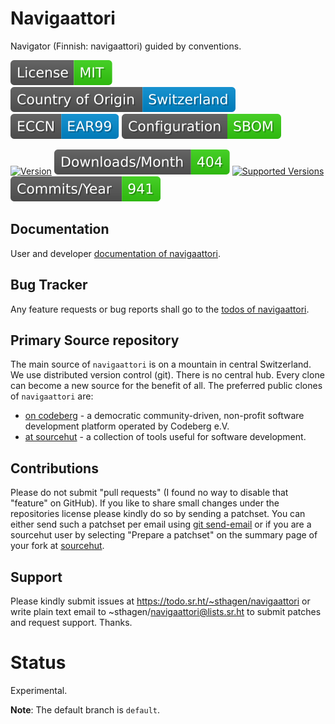 # Navigaattori

Navigator (Finnish: navigaattori) guided by conventions.

[![License](docs/badges/license-spdx-mit.svg)](https://git.sr.ht/~sthagen/navigaattori/tree/default/item/LICENSE)
[![Country of Origin](docs/badges/country-of-origin-name-switzerland-neutral.svg)](https://git.sr.ht/~sthagen/navigaattori/tree/default/item/COUNTRY-OF-ORIGIN)
[![Export Classification Control Number (ECCN)](docs/badges/export-control-classification-number_eccn-ear99-neutral.svg)](https://git.sr.ht/~sthagen/navigaattori/tree/default/item/EXPORT-CONTROL-CLASSIFICATION-NUMBER)
[![Configuration](docs/badges/configuration-sbom.svg)](https://git.sr.ht/~sthagen/navigaattori/tree/default/item/docs/third-party/README.md)

[![Version](https://img.shields.io/pypi/v/navigaattori.svg?style=flat)](https://pypi.python.org/pypi/navigaattori/)
[![Downloads](docs/badges/downloads-per-month.svg)](https://pepy.tech/project/navigaattori)
[![Supported Versions](https://img.shields.io/pypi/pyversions/navigaattori.svg?style=flat)](https://pypi.python.org/pypi/navigaattori/)
[![Maintenance Status](docs/badges/commits-per-year.svg)](https://git.sr.ht/~sthagen/navigaattori/log)

## Documentation

User and developer [documentation of navigaattori](https://codes.dilettant.life/docs/navigaattori).

## Bug Tracker

Any feature requests or bug reports shall go to the [todos of navigaattori](https://todo.sr.ht/~sthagen/navigaattori).

## Primary Source repository

The main source of `navigaattori` is on a mountain in central Switzerland.
We use distributed version control (git).
There is no central hub.
Every clone can become a new source for the benefit of all.
The preferred public clones of `navigaattori` are:

* [on codeberg](https://codeberg.org/sthagen/navigaattori) - a democratic community-driven, non-profit software development platform operated by Codeberg e.V.
* [at sourcehut](https://git.sr.ht/~sthagen/navigaattori) - a collection of tools useful for software development.

## Contributions

Please do not submit "pull requests" (I found no way to disable that "feature" on GitHub).
If you like to share small changes under the repositories license please kindly do so by sending a patchset.
You can either send such a patchset per email using [git send-email](https://git-send-email.io) or 
if you are a sourcehut user by selecting "Prepare a patchset" on the summary page of your fork at [sourcehut](https://git.sr.ht/).

## Support

Please kindly submit issues at https://todo.sr.ht/~sthagen/navigaattori or write plain text email to ~sthagen/navigaattori@lists.sr.ht to submit patches and request support. Thanks.

# Status

Experimental.

**Note**: The default branch is `default`. 
